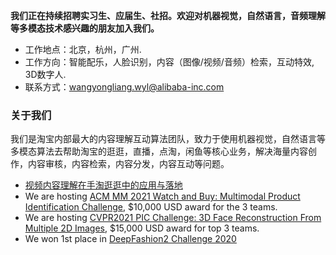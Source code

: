 
<strong>我们正在持续招聘实习生、应届生、社招。欢迎对机器视觉，自然语言，音频理解等多模态技术感兴趣的朋友加入我们。</strong>
* 工作地点：北京，杭州，广州.
* 工作方向：智能配乐，人脸识别，内容（图像/视频/音频）检索，互动特效, 3D数字人.
* 联系方式：wangyongliang.wyl@alibaba-inc.com

### 关于我们

我们是淘宝内部最大的内容理解互动算法团队，致力于使用机器视觉，自然语言等多模态算法去帮助淘宝的逛逛，直播，点淘，闲鱼等核心业务，解决海量内容创作，内容审核，内容检索，内容分发，内容互动等问题。

* [视频内容理解在手淘逛逛中的应用与落地](https://mp.weixin.qq.com/s/2d-F8UdWBVG_g1y1DyIucg)
* We are hosting [ACM MM 2021 Watch and Buy: Multimodal Product Identification Challenge](https://tianchi.aliyun.com/competition/entrance/531893/introduction), $10,000 USD award for the 3 teams.
* We are hosting [CVPR2021 PIC Challenge: 3D Face Reconstruction From Multiple 2D Images](https://tianchi.aliyun.com/competition/entrance/531885/introduction), $15,000 USD award for top 3 teams.
* We won 1st place in [DeepFashion2 Challenge 2020](https://competitions.codalab.org/competitions/22967#results)
